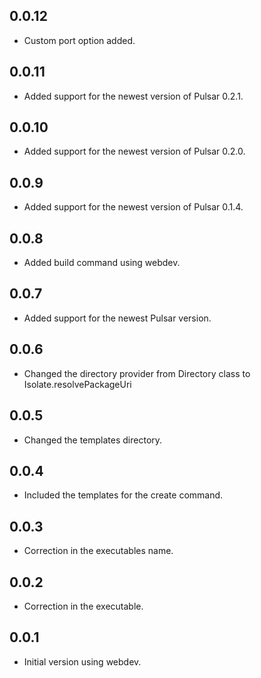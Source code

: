 ## 0.0.12
- Custom port option added.

## 0.0.11
- Added support for the newest version of Pulsar 0.2.1.

## 0.0.10
- Added support for the newest version of Pulsar 0.2.0.

## 0.0.9
- Added support for the newest version of Pulsar 0.1.4.

## 0.0.8
- Added build command using webdev.

## 0.0.7
- Added support for the newest Pulsar version.

## 0.0.6
- Changed the directory provider from Directory class to Isolate.resolvePackageUri

## 0.0.5
- Changed the templates directory.

## 0.0.4
- Included the templates for the create command.

## 0.0.3
- Correction in the executables name.

## 0.0.2
- Correction in the executable.

## 0.0.1

- Initial version using webdev.
